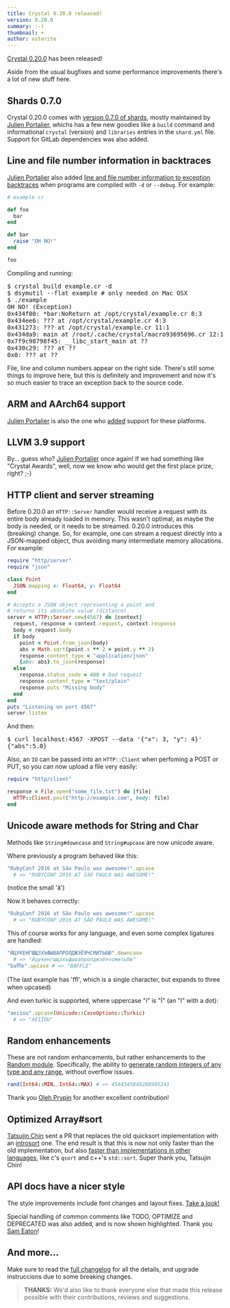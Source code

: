 ```yaml
---
title: Crystal 0.20.0 released!
version: 0.20.0
summary: :-)
thumbnail: +
author: asterite
---
```


[Crystal 0.20.0](https://github.com/crystal-lang/crystal/releases/tag/0.20.0) has been released!

Aside from the usual bugfixes and some performance improvements there's
a lot of new stuff here.

## Shards 0.7.0

Crystal 0.20.0 comes with [version 0.7.0 of shards](https://github.com/crystal-lang/shards/releases/tag/v0.7.0),
mostly maintained by [Julien Portalier](https://github.com/ysbaddaden),
whichs has a few new goodies like a `build` command and informational
`crystal` (version) and `libraries` entries in the `shard.yml` file.
Support for GitLab dependencies was also added.

## Line and file number information in backtraces

[Julien Portalier](https://github.com/ysbaddaden) also added
[line and file number information to exception backtraces](https://github.com/crystal-lang/crystal/pull/3303)
when programs are compiled with `-d` or `--debug`.
For example:

```ruby
# example.cr

def foo
  bar
end

def bar
  raise "OH NO!"
end

foo
```

Compiling and running:

<pre class="code">
$ crystal build example.cr -d
$ dsymutil --flat example # only needed on Mac OSX
$ ./example
OH NO! (Exception)
0x434f00: *bar:NoReturn at /opt/crystal/example.cr 8:3
0x434ee6: ??? at /opt/crystal/example.cr 4:3
0x431273: ??? at /opt/crystal/example.cr 11:1
0x434da9: main at /root/.cache/crystal/macro93695696.cr 12:15
0x7f9c98798f45: __libc_start_main at ??
0x430c29: ??? at ??
0x0: ??? at ??
</pre>

File, line and column numbers appear on the right side. There's still some
things to improve here, but this is definitely and improvement and now
it's so much easier to trace an exception back to the source code.

## ARM and AArch64 support

[Julien Portalier](https://github.com/ysbaddaden) is also the one who
[added](https://github.com/crystal-lang/crystal/pull/3424)
support for these platforms.

## LLVM 3.9 support

By... guess who? [Julien Portalier](https://github.com/ysbaddaden) once again!
If we had something like "Crystal Awards", well, now we know who would get
the first place prize, right? ;-)

## HTTP client and server streaming

Before 0.20.0 an `HTTP::Server` handler would receive a request with its
entire body already loaded in memory. This wasn't optimal, as maybe the
body is needed, or it needs to be streamed. 0.20.0 introduces this (breaking)
change. So, for example, one can stream a request directly into a JSON-mapped
object, thus avoiding many intermediate memory allocations. For example:

```ruby
require "http/server"
require "json"

class Point
  JSON.mapping x: Float64, y: Float64
end

# Accepts a JSON object representing a point and
# returns its absolute value (distance)
server = HTTP::Server.new(4567) do |context|
  request, response = context.request, context.response
  body = request.body
  if body
    point = Point.from_json(body)
    abs = Math.sqrt(point.x ** 2 + point.y ** 2)
    response.content_type = "application/json"
    {abs: abs}.to_json(response)
  else
    response.status_code = 400 # bad request
    response.content_type = "text/plain"
    response.puts "Missing body"
  end
end
puts "Listening on port 4567"
server.listen
```

And then:

<pre class="code">
$ curl localhost:4567 -XPOST --data '{"x": 3, "y": 4}'
{"abs":5.0}
</pre>

Also, an `IO` can be passed into an `HTTP::Client` when perfoming a POST or PUT,
so you can now upload a file very easily:

```ruby
require "http/client"

response = File.open("some_file.txt") do |file|
  HTTP::Client.post("http://example.com", body: file)
end
```

## Unicode aware methods for String and Char

Methods like `String#downcase` and `String#upcase` are now unicode aware.

Where previously a program behaved like this:

```ruby
"RubyConf 2016 at São Paulo was awesome!".upcase
  # => "RUBYCONF 2016 AT SãO PAULO WAS AWESOME!"
```

(notice the small 'ã')

Now it behaves correctly:

```ruby
"RubyConf 2016 at São Paulo was awesome!".upcase
  # => "RUBYCONF 2016 AT SÃO PAULO WAS AWESOME!"
```

This of course works for any language, and even some complex ligatures are
handled:

```ruby
"ЙЦУКЕНГШЩЗХЪФЫВАПРОЛДЖЭЁЯЧСМИТЬБЮ".downcase
  # => "йцукенгшщзхъфывапролджэёячсмитьбю"
"baﬄe".upcase # => "BAFFLE"
```

(The last example has 'ﬄ', which is a single character, but expands to
three when upcased)

And even turkic is supported, where uppercase "i" is "İ" (an "I" with a dot):

```ruby
"aeıiou".upcase(Unicode::CaseOptions::Turkic)
  # => "AEIİOU"
```

## Random enhancements

These are not random enhancements, but rather enhancements to the
[Random module](https://crystal-lang.org/api/0.20.0/Random.html).
Specifically, the ability to [generate random integers of any type
and any range](https://github.com/crystal-lang/crystal/pull/3402),
without overflow issues.

```ruby
rand(Int64::MIN..Int64::MAX) # => 4544345849288905241
```

Thank you
[Oleh Prypin](https://github.com/BlaXpirit) for another
excellent contribution!

## Optimized Array#sort

[Tatsujin Chin](https://github.com/c910335) sent a PR that
replaces the old quicksort implementation with an
[introsort](https://en.wikipedia.org/wiki/Introsort) one.
The end result is that this is now not only faster than the
old implementation, but also
[faster than implementations in other languages](https://gist.github.com/firejox/4d300495811c1dda65fefc1b76fc57b6),
like c's `qsort` and c++'s `std::sort`. Super thank you,
Tatsujin Chin!

## API docs have a nicer style

The style improvements include font changes and layout fixes.
[Take a look!](https://crystal-lang.org/api)

Special handling of common comments like TODO, OPTIMIZE and DEPRECATED
was also added, and is now shown highlighted. Thank you
[Sam Eaton](https://github.com/samueleaton)!

## And more...

Make sure to read the [full changelog](https://github.com/crystal-lang/crystal/releases/tag/0.20.0)
for all the details, and upgrade instruccions due to some breaking changes.

> **THANKS:**
> We'd also like to thank everyone else that made this release possible
> with their contributions, reviews and suggestions.
